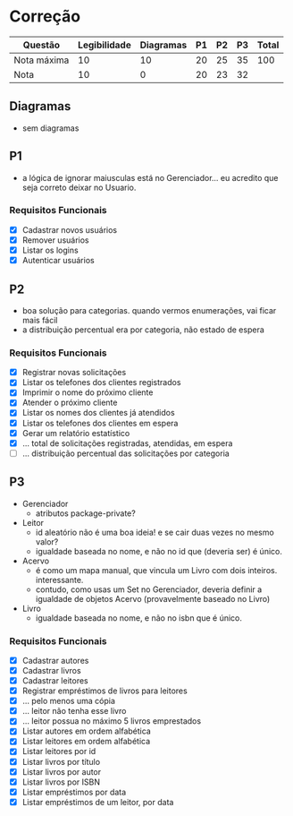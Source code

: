 # Correção

| Questão     | Legibilidade | Diagramas | P1 | P2 | P3 | Total |
|-------------|--------------|-----------|----|----|----|-------|
| Nota máxima | 10           | 10        | 20 | 25 | 35 | 100   |
| Nota        | 10           | 0         | 20 | 23 | 32 |       |

## Diagramas

- sem diagramas

## P1

- a lógica de ignorar maiusculas está no Gerenciador... eu acredito que seja correto deixar no Usuario.

### Requisitos Funcionais
- [x] Cadastrar novos usuários
- [x] Remover usuários
- [x] Listar os logins
- [x] Autenticar usuários

## P2

- boa solução para categorias. quando vermos enumerações, vai ficar mais fácil
- a distribuição percentual era por categoria, não estado de espera

### Requisitos Funcionais
- [x] Registrar novas solicitações
- [x] Listar os telefones dos clientes registrados
- [x] Imprimir o nome do próximo cliente
- [x] Atender o próximo cliente
- [x] Listar os nomes dos clientes já atendidos
- [x] Listar os telefones dos clientes em espera
- [x] Gerar um relatório estatístico
- [x] ... total de solicitações registradas, atendidas, em espera
- [ ] ... distribuição percentual das solicitações por categoria

## P3

- Gerenciador
  - atributos package-private?
- Leitor
  - id aleatório não é uma boa ideia! e se cair duas vezes no mesmo valor?
  - igualdade baseada no nome, e não no id que (deveria ser) é único.
- Acervo
  - é como um mapa manual, que vincula um Livro com dois inteiros. interessante.
  - contudo, como usas um Set<Acervo> no Gerenciador, deveria definir a igualdade de objetos Acervo (provavelmente baseado no Livro)
- Livro
  - igualdade baseada no nome, e não no isbn que é único.

### Requisitos Funcionais
- [x] Cadastrar autores
- [x] Cadastrar livros
- [x] Cadastrar leitores
- [x] Registrar empréstimos de livros para leitores
- [x] ... pelo menos uma cópia
- [x] ... leitor não tenha esse livro
- [x] ... leitor possua no máximo 5 livros emprestados
- [x] Listar autores em ordem alfabética
- [x] Listar leitores em ordem alfabética
- [x] Listar leitores por id
- [x] Listar livros por título
- [x] Listar livros por autor
- [x] Listar livros por ISBN
- [x] Listar empréstimos por data
- [x] Listar empréstimos de um leitor, por data